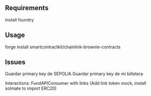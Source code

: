 ## Requirements
Install foundry

## Usage
forge install smartcontractkit/chainlink-brownie-contracts

## Issues
Guardar primary key de SEPOLIA 
Guardar primary key de mi billetera

Interactions:
 FundAPIConsumer with links (Add link token mock, install solmate to import ERC20)



